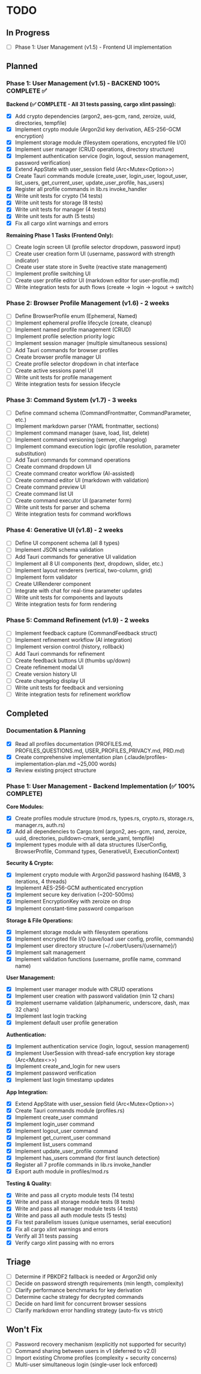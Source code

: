 # TODO

## In Progress
- [ ] Phase 1: User Management (v1.5) - Frontend UI implementation

## Planned

### Phase 1: User Management (v1.5) - BACKEND 100% COMPLETE ✅
**Backend (✅ COMPLETE - All 31 tests passing, cargo xlint passing):**
- [x] Add crypto dependencies (argon2, aes-gcm, rand, zeroize, uuid, directories, tempfile)
- [x] Implement crypto module (Argon2id key derivation, AES-256-GCM encryption)
- [x] Implement storage module (filesystem operations, encrypted file I/O)
- [x] Implement user manager (CRUD operations, directory structure)
- [x] Implement authentication service (login, logout, session management, password verification)
- [x] Extend AppState with user_session field (Arc<Mutex<Option<UserSession>>>)
- [x] Create Tauri commands module (create_user, login_user, logout_user, list_users, get_current_user, update_user_profile, has_users)
- [x] Register all profile commands in lib.rs invoke_handler
- [x] Write unit tests for crypto (14 tests)
- [x] Write unit tests for storage (8 tests)
- [x] Write unit tests for manager (4 tests)
- [x] Write unit tests for auth (5 tests)
- [x] Fix all cargo xlint warnings and errors

**Remaining Phase 1 Tasks (Frontend Only):**
- [ ] Create login screen UI (profile selector dropdown, password input)
- [ ] Create user creation form UI (username, password with strength indicator)
- [ ] Create user state store in Svelte (reactive state management)
- [ ] Implement profile switching UI
- [ ] Create user profile editor UI (markdown editor for user-profile.md)
- [ ] Write integration tests for auth flows (create → login → logout → switch)

### Phase 2: Browser Profile Management (v1.6) - 2 weeks
- [ ] Define BrowserProfile enum (Ephemeral, Named)
- [ ] Implement ephemeral profile lifecycle (create, cleanup)
- [ ] Implement named profile management (CRUD)
- [ ] Implement profile selection priority logic
- [ ] Implement session manager (multiple simultaneous sessions)
- [ ] Add Tauri commands for browser profiles
- [ ] Create browser profile manager UI
- [ ] Create profile selector dropdown in chat interface
- [ ] Create active sessions panel UI
- [ ] Write unit tests for profile management
- [ ] Write integration tests for session lifecycle

### Phase 3: Command System (v1.7) - 3 weeks
- [ ] Define command schema (CommandFrontmatter, CommandParameter, etc.)
- [ ] Implement markdown parser (YAML frontmatter, sections)
- [ ] Implement command manager (save, load, list, delete)
- [ ] Implement command versioning (semver, changelog)
- [ ] Implement command execution logic (profile resolution, parameter substitution)
- [ ] Add Tauri commands for command operations
- [ ] Create command dropdown UI
- [ ] Create command creator workflow (AI-assisted)
- [ ] Create command editor UI (markdown with validation)
- [ ] Create command preview UI
- [ ] Create command list UI
- [ ] Create command executor UI (parameter form)
- [ ] Write unit tests for parser and schema
- [ ] Write integration tests for command workflows

### Phase 4: Generative UI (v1.8) - 2 weeks
- [ ] Define UI component schema (all 8 types)
- [ ] Implement JSON schema validation
- [ ] Add Tauri commands for generative UI validation
- [ ] Implement all 8 UI components (text, dropdown, slider, etc.)
- [ ] Implement layout renderers (vertical, two-column, grid)
- [ ] Implement form validator
- [ ] Create UIRenderer component
- [ ] Integrate with chat for real-time parameter updates
- [ ] Write unit tests for components and layouts
- [ ] Write integration tests for form rendering

### Phase 5: Command Refinement (v1.9) - 2 weeks
- [ ] Implement feedback capture (CommandFeedback struct)
- [ ] Implement refinement workflow (AI integration)
- [ ] Implement version control (history, rollback)
- [ ] Add Tauri commands for refinement
- [ ] Create feedback buttons UI (thumbs up/down)
- [ ] Create refinement modal UI
- [ ] Create version history UI
- [ ] Create changelog display UI
- [ ] Write unit tests for feedback and versioning
- [ ] Write integration tests for refinement workflow

## Completed

### Documentation & Planning
- [x] Read all profiles documentation (PROFILES.md, PROFILES_QUESTIONS.md, USER_PROFILES_PRIVACY.md, PRD.md)
- [x] Create comprehensive implementation plan (.claude/profiles-implementation-plan.md ~25,000 words)
- [x] Review existing project structure

### Phase 1: User Management - Backend Implementation (✅ 100% COMPLETE)

**Core Modules:**
- [x] Create profiles module structure (mod.rs, types.rs, crypto.rs, storage.rs, manager.rs, auth.rs)
- [x] Add all dependencies to Cargo.toml (argon2, aes-gcm, rand, zeroize, uuid, directories, pulldown-cmark, serde_yaml, tempfile)
- [x] Implement types module with all data structures (UserConfig, BrowserProfile, Command types, GenerativeUI, ExecutionContext)

**Security & Crypto:**
- [x] Implement crypto module with Argon2id password hashing (64MB, 3 iterations, 4 threads)
- [x] Implement AES-256-GCM authenticated encryption
- [x] Implement secure key derivation (~200-500ms)
- [x] Implement EncryptionKey with zeroize on drop
- [x] Implement constant-time password comparison

**Storage & File Operations:**
- [x] Implement storage module with filesystem operations
- [x] Implement encrypted file I/O (save/load user config, profile, commands)
- [x] Implement user directory structure (~/.robert/users/{username}/)
- [x] Implement salt management
- [x] Implement validation functions (username, profile name, command name)

**User Management:**
- [x] Implement user manager module with CRUD operations
- [x] Implement user creation with password validation (min 12 chars)
- [x] Implement username validation (alphanumeric, underscore, dash, max 32 chars)
- [x] Implement last login tracking
- [x] Implement default user profile generation

**Authentication:**
- [x] Implement authentication service (login, logout, session management)
- [x] Implement UserSession with thread-safe encryption key storage (Arc<Mutex<>>)
- [x] Implement create_and_login for new users
- [x] Implement password verification
- [x] Implement last login timestamp updates

**App Integration:**
- [x] Extend AppState with user_session field (Arc<Mutex<Option<UserSession>>>)
- [x] Create Tauri commands module (profiles.rs)
- [x] Implement create_user command
- [x] Implement login_user command
- [x] Implement logout_user command
- [x] Implement get_current_user command
- [x] Implement list_users command
- [x] Implement update_user_profile command
- [x] Implement has_users command (for first launch detection)
- [x] Register all 7 profile commands in lib.rs invoke_handler
- [x] Export auth module in profiles/mod.rs

**Testing & Quality:**
- [x] Write and pass all crypto module tests (14 tests)
- [x] Write and pass all storage module tests (8 tests)
- [x] Write and pass all manager module tests (4 tests)
- [x] Write and pass all auth module tests (5 tests)
- [x] Fix test parallelism issues (unique usernames, serial execution)
- [x] Fix all cargo xlint warnings and errors
- [x] Verify all 31 tests passing
- [x] Verify cargo xlint passing with no errors

## Triage
- [ ] Determine if PBKDF2 fallback is needed or Argon2id only
- [ ] Decide on password strength requirements (min length, complexity)
- [ ] Clarify performance benchmarks for key derivation
- [ ] Determine cache strategy for decrypted commands
- [ ] Decide on hard limit for concurrent browser sessions
- [ ] Clarify markdown error handling strategy (auto-fix vs strict)

## Won't Fix
- [ ] Password recovery mechanism (explicitly not supported for security)
- [ ] Command sharing between users in v1 (deferred to v2.0)
- [ ] Import existing Chrome profiles (complexity + security concerns)
- [ ] Multi-user simultaneous login (single-user lock enforced)
